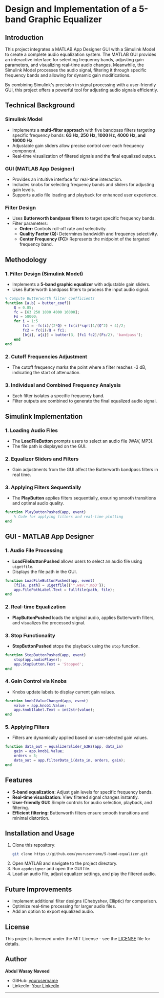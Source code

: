 # Design and Implementation of a 5-band Graphic Equalizer

## Introduction
This project integrates a MATLAB App Designer GUI with a Simulink Model to create a complete audio equalization system. The MATLAB GUI provides an interactive interface for selecting frequency bands, adjusting gain parameters, and visualizing real-time audio changes. Meanwhile, the Simulink Model processes the audio signal, filtering it through specific frequency bands and allowing for dynamic gain modifications. 

By combining Simulink's precision in signal processing with a user-friendly GUI, this project offers a powerful tool for adjusting audio signals efficiently.

## Technical Background

### Simulink Model
- Implements a **multi-filter approach** with five bandpass filters targeting specific frequency bands: **63 Hz, 250 Hz, 1000 Hz, 4000 Hz, and 16000 Hz**.
- Adjustable gain sliders allow precise control over each frequency component.
- Real-time visualization of filtered signals and the final equalized output.

### GUI (MATLAB App Designer)
- Provides an intuitive interface for real-time interaction.
- Includes knobs for selecting frequency bands and sliders for adjusting gain levels.
- Supports audio file loading and playback for enhanced user experience.

### Filter Design
- Uses **Butterworth bandpass filters** to target specific frequency bands.
- Filter parameters:
  - **Order:** Controls roll-off rate and selectivity.
  - **Quality Factor (Q):** Determines bandwidth and frequency selectivity.
  - **Center Frequency (FC):** Represents the midpoint of the targeted frequency band.

## Methodology

### 1. Filter Design (Simulink Model)
- Implements a **5-band graphic equalizer** with adjustable gain sliders.
- Uses Butterworth bandpass filters to process the input audio signal.

```matlab
% Compute Butterworth filter coefficients
function [a,b] = butter_coef()
    Q = 0.85;
    fc = [63 250 1000 4000 16000];
    Fs = 58000;
    for i = 1:5
        fc1 = -fc(i)/(2*Q) + fc(i)*sqrt(1/(Q^2) + 4)/2;
        fc2 = fc(i)/Q + fc1;
        [b{i}, a{i}] = butter(3, [fc1 fc2]/(Fs/2), 'bandpass');
    end
end
```

### 2. Cutoff Frequencies Adjustment
- The cutoff frequency marks the point where a filter reaches -3 dB, indicating the start of attenuation.

### 3. Individual and Combined Frequency Analysis
- Each filter isolates a specific frequency band.
- Filter outputs are combined to generate the final equalized audio signal.

## Simulink Implementation

### 1. Loading Audio Files
- The **LoadFileButton** prompts users to select an audio file (WAV, MP3).
- The file path is displayed on the GUI.

### 2. Equalizer Sliders and Filters
- Gain adjustments from the GUI affect the Butterworth bandpass filters in real time.

### 3. Applying Filters Sequentially
- The **PlayButton** applies filters sequentially, ensuring smooth transitions and optimal audio quality.

```matlab
function PlayButtonPushed(app, event)
    % Code for applying filters and real-time plotting
end
```

## GUI - MATLAB App Designer

### 1. Audio File Processing
- **LoadFileButtonPushed** allows users to select an audio file using `uigetfile`.
- Displays the file path in the GUI.

```matlab
function LoadFileButtonPushed(app, event)
    [file, path] = uigetfile({'*.wav;*.mp3'});
    app.FilePathLabel.Text = fullfile(path, file);
end
```

### 2. Real-time Equalization
- **PlayButtonPushed** loads the original audio, applies Butterworth filters, and visualizes the processed signal.

### 3. Stop Functionality
- **StopButtonPushed** stops the playback using the `stop` function.

```matlab
function StopButtonPushed(app, event)
    stop(app.audioPlayer);
    app.StopButton.Text = 'Stopped';
end
```

### 4. Gain Control via Knobs
- Knobs update labels to display current gain values.

```matlab
function knob1ValueChanged(app, event)
    value = app.knob1.Value;
    app.knob1label.Text = int2str(value);
end
```

### 5. Applying Filters
- Filters are dynamically applied based on user-selected gain values.

```matlab
function data_out = equalizerSlider_63Hz(app, data_in)
    gain = app.knob1.Value;
    orders = 3;
    data_out = app.filterData_1(data_in, orders, gain);
end
```

## Features
- **5-band equalization:** Adjust gain levels for specific frequency bands.
- **Real-time visualization:** View filtered signal changes instantly.
- **User-friendly GUI:** Simple controls for audio selection, playback, and filtering.
- **Efficient filtering:** Butterworth filters ensure smooth transitions and minimal distortion.

## Installation and Usage
1. Clone this repository:
   ```sh
   git clone https://github.com/yourusername/5-band-equalizer.git
   ```
2. Open MATLAB and navigate to the project directory.
3. Run `appdesigner` and open the GUI file.
4. Load an audio file, adjust equalizer settings, and play the filtered audio.

## Future Improvements
- Implement additional filter designs (Chebyshev, Elliptic) for comparison.
- Optimize real-time processing for larger audio files.
- Add an option to export equalized audio.

## License
This project is licensed under the MIT License - see the [LICENSE](LICENSE) file for details.

## Author
**Abdul Wasay Naveed**
- GitHub: [yourusername](https://github.com/yourusername)
- LinkedIn: [Your LinkedIn](https://www.linkedin.com/in/yourprofile)

---
